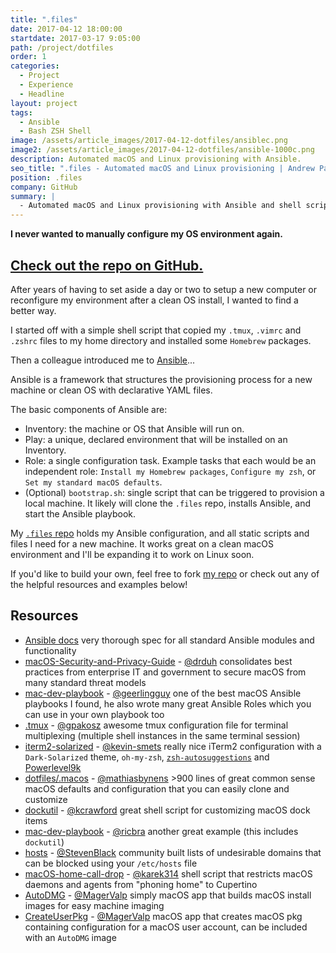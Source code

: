 ```yaml
---
title: ".files"
date: 2017-04-12 18:00:00
startdate: 2017-03-17 9:05:00
path: /project/dotfiles
order: 1
categories:
  - Project
  - Experience
  - Headline
layout: project
tags:
  - Ansible
  - Bash ZSH Shell
image: /assets/article_images/2017-04-12-dotfiles/ansiblec.png
image2: /assets/article_images/2017-04-12-dotfiles/ansible-1000c.png
description: Automated macOS and Linux provisioning with Ansible.
seo_title: ".files - Automated macOS and Linux provisioning | Andrew Paradi Alexander"
position: .files
company: GitHub
summary: |
  - Automated macOS and Linux provisioning with Ansible and shell scripts
---
```


**I never wanted to manually configure my OS environment again.**

## [Check out the repo on GitHub.](https://github.com/adrw/.files)

After years of having to set aside a day or two to setup a new computer or reconfigure my environment after a clean OS install, I wanted to find a better way.

I started off with a simple shell script that copied my `.tmux`, `.vimrc` and `.zshrc` files to my home directory and installed some `Homebrew` packages.

Then a colleague introduced me to [Ansible](https://www.ansible.com/)...

Ansible is a framework that structures the provisioning process for a new machine or clean OS with declarative YAML files.

The basic components of Ansible are:

- Inventory: the machine or OS that Ansible will run on.
- Play: a unique, declared environment that will be installed on an Inventory.
- Role: a single configuration task. Example tasks that each would be an independent role: `Install my Homebrew packages`, `Configure my zsh`, or `Set my standard macOS defaults`.
- (Optional) `bootstrap.sh`: single script that can be triggered to provision a local machine. It likely will clone the `.files` repo, installs Ansible, and start the Ansible playbook.

My [`.files` repo](https://github.com/adrw/.files) holds my Ansible configuration, and all static scripts and files I need for a new machine. It works great on a clean macOS environment and I'll be expanding it to work on Linux soon.

If you'd like to build your own, feel free to fork [my repo](https://github.com/adrw/.files) or check out any of the helpful resources and examples below!

## Resources

- [Ansible docs](https://docs.ansible.com/ansible/) very thorough spec for all standard Ansible modules and functionality
- [macOS-Security-and-Privacy-Guide](https://github.com/drduh/macOS-Security-and-Privacy-Guide) - [@drduh](https://github.com/drduh) consolidates best practices from enterprise IT and government to secure macOS from many standard threat models
- [mac-dev-playbook](https://github.com/geerlingguy/mac-dev-playbook) - [@geerlingguy](https://github.com/geerlingguy) one of the best macOS Ansible playbooks I found, he also wrote many great Ansible Roles which you can use in your own playbook too
- [.tmux](https://github.com/gpakosz/.tmux) - [@gpakosz](https://github.com/gpakosz) awesome tmux configuration file for terminal multiplexing (multiple shell instances in the same terminal session)
- [iterm2-solarized](https://gist.github.com/kevin-smets/8568070) - [@kevin-smets](https://github.com/kevin-smets) really nice iTerm2 configuration with a `Dark-Solarized` theme, `oh-my-zsh`, [`zsh-autosuggestions`](https://github.com/zsh-users/zsh-autosuggestions#oh-my-zsh) and [Powerlevel9k](https://github.com/bhilburn/powerlevel9k)
- [dotfiles/.macos](https://github.com/mathiasbynens/dotfiles) - [@mathiasbynens](https://github.com/mathiasbynens) >900 lines of great common sense macOS defaults and configuration that you can easily clone and customize
- [dockutil](https://github.com/kcrawford/dockutil) - [@kcrawford](https://github.com/kcrawford) great shell script for customizing macOS dock items
- [mac-dev-playbook](https://github.com/ricbra/mac-dev-playbook) - [@ricbra](https://github.com/ricbra) another great example (this includes `dockutil`)
- [hosts](https://github.com/StevenBlack/hosts) - [@StevenBlack](https://github.com/StevenBlack) community built lists of undesirable domains that can be blocked using your `/etc/hosts` file
- [macOS-home-call-drop](https://github.com/karek314/macOS-home-call-drop) - [@karek314](https://github.com/karek314) shell script that restricts macOS daemons and agents from "phoning home" to Cupertino
- [AutoDMG](https://github.com/MagerValp/AutoDMG) - [@MagerValp](https://github.com/MagerValp) simply macOS app that builds macOS install images for easy machine imaging
- [CreateUserPkg](https://github.com/MagerValp/CreateUserPkg) - [@MagerValp](https://github.com/MagerValp) macOS app that creates macOS pkg containing configuration for a macOS user account, can be included with an `AutoDMG` image
